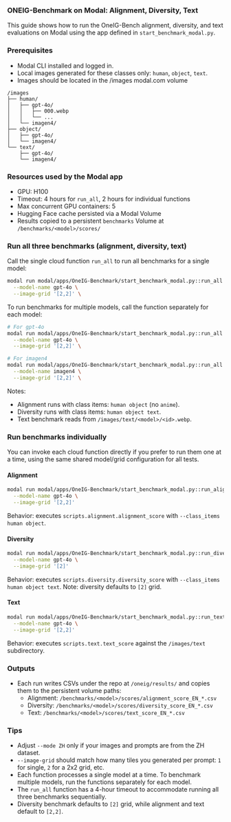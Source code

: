 ### ONEIG-Benchmark on Modal: Alignment, Diversity, Text

This guide shows how to run the OneIG-Bench alignment, diversity, and text evaluations on Modal using the app defined in `start_benchmark_modal.py`.

### Prerequisites
- Modal CLI installed and logged in.
- Local images generated for these classes only: `human`, `object`, `text`.
- Images should be located in the /images modal.com volume
```
/images
├── human/
│   ├── gpt-4o/
│   │   ├── 000.webp
│   │   └── ...
│   └── imagen4/
├── object/
│   ├── gpt-4o/
│   └── imagen4/
└── text/
    ├── gpt-4o/
    └── imagen4/
```

### Resources used by the Modal app
- GPU: H100
- Timeout: 4 hours for `run_all`, 2 hours for individual functions
- Max concurrent GPU containers: 5
- Hugging Face cache persisted via a Modal Volume
- Results copied to a persistent `benchmarks` Volume at `/benchmarks/<model>/scores/`

### Run all three benchmarks (alignment, diversity, text)
Call the single cloud function `run_all` to run all benchmarks for a single model:

```bash
modal run modal/apps/OneIG-Benchmark/start_benchmark_modal.py::run_all \
  --model-name gpt-4o \
  --image-grid '[2,2]' \
```

To run benchmarks for multiple models, call the function separately for each model:
```bash
# For gpt-4o
modal run modal/apps/OneIG-Benchmark/start_benchmark_modal.py::run_all \
  --model-name gpt-4o \
  --image-grid '[2,2]' \

# For imagen4  
modal run modal/apps/OneIG-Benchmark/start_benchmark_modal.py::run_all \
  --model-name imagen4 \
  --image-grid '[2,2]' \
```

Notes:
- Alignment runs with class items: `human object` (no `anime`).
- Diversity runs with class items: `human object text`.
- Text benchmark reads from `/images/text/<model>/<id>.webp`.

### Run benchmarks individually
You can invoke each cloud function directly if you prefer to run them one at a time, using the same shared model/grid configuration for all tests.

#### Alignment
```bash
modal run modal/apps/OneIG-Benchmark/start_benchmark_modal.py::run_alignment \
  --model-name gpt-4o \
  --image-grid '[2,2]'
```
Behavior: executes `scripts.alignment.alignment_score` with `--class_items human object`.

#### Diversity
```bash
modal run modal/apps/OneIG-Benchmark/start_benchmark_modal.py::run_diversity \
  --model-name gpt-4o \
  --image-grid '[2]'
```
Behavior: executes `scripts.diversity.diversity_score` with `--class_items human object text`. Note: diversity defaults to `[2]` grid.

#### Text
```bash
modal run modal/apps/OneIG-Benchmark/start_benchmark_modal.py::run_text \
  --model-name gpt-4o \
  --image-grid '[2,2]'
```
Behavior: executes `scripts.text.text_score` against the `/images/text` subdirectory.

### Outputs
- Each run writes CSVs under the repo at `/oneig/results/` and copies them to the persistent volume paths:
  - Alignment: `/benchmarks/<model>/scores/alignment_score_EN_*.csv`
  - Diversity: `/benchmarks/<model>/scores/diversity_score_EN_*.csv`
  - Text: `/benchmarks/<model>/scores/text_score_EN_*.csv`

### Tips
- Adjust `--mode ZH` only if your images and prompts are from the ZH dataset.
- `--image-grid` should match how many tiles you generated per prompt: `1` for single, `2` for a 2x2 grid, etc.
- Each function processes a single model at a time. To benchmark multiple models, run the functions separately for each model.
- The `run_all` function has a 4-hour timeout to accommodate running all three benchmarks sequentially.
- Diversity benchmark defaults to `[2]` grid, while alignment and text default to `[2,2]`.

